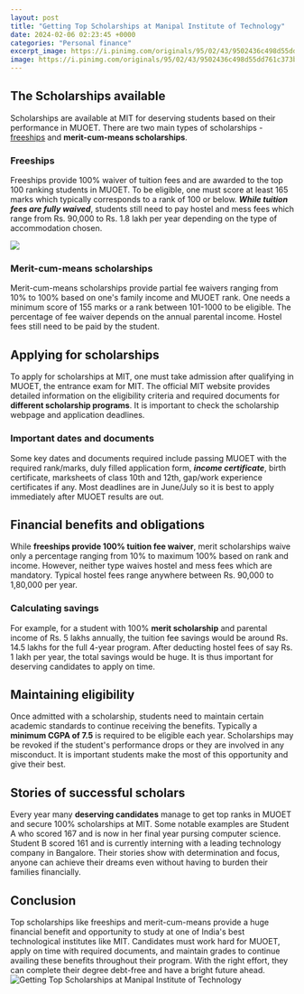 ```yaml
---
layout: post
title: "Getting Top Scholarships at Manipal Institute of Technology"
date: 2024-02-06 02:23:45 +0000
categories: "Personal finance"
excerpt_image: https://i.pinimg.com/originals/95/02/43/9502436c498d55dd761c373b39f15de2.jpg
image: https://i.pinimg.com/originals/95/02/43/9502436c498d55dd761c373b39f15de2.jpg
---
```


## The Scholarships available
Scholarships are available at MIT for deserving students based on their performance in MUOET. There are two main types of scholarships - [freeships](https://store.fi.io.vn/collection/alkire) and **merit-cum-means scholarships**. 
### Freeships
Freeships provide 100% waiver of tuition fees and are awarded to the top 100 ranking students in MUOET. To be eligible, one must score at least 165 marks which typically corresponds to a rank of 100 or below. ***While tuition fees are fully waived***, students still need to pay hostel and mess fees which range from Rs. 90,000 to Rs. 1.8 lakh per year depending on the type of accommodation chosen.

![](https://infolearners.com/wp-content/uploads/2021/09/manipal-institute-of-technology-scholarship.jpg)
### Merit-cum-means scholarships   
Merit-cum-means scholarships provide partial fee waivers ranging from 10% to 100% based on one's family income and MUOET rank. One needs a minimum score of 155 marks or a rank between 101-1000 to be eligible. The percentage of fee waiver depends on the annual parental income. Hostel fees still need to be paid by the student.
## Applying for scholarships
To apply for scholarships at MIT, one must take admission after qualifying in MUOET, the entrance exam for MIT. The official MIT website provides detailed information on the eligibility criteria and required documents for **different scholarship programs**. It is important to check the scholarship webpage and application deadlines.
### Important dates and documents
Some key dates and documents required include passing MUOET with the required rank/marks, duly filled application form, ***income certificate***, birth certificate, marksheets of class 10th and 12th, gap/work experience certificates if any. Most deadlines are in June/July so it is best to apply immediately after MUOET results are out.
## Financial benefits and obligations
While **freeships provide 100% tuition fee waiver**, merit scholarships waive only a percentage ranging from 10% to maximum 100% based on rank and income. However, neither type waives hostel and mess fees which are mandatory. Typical hostel fees range anywhere between Rs. 90,000 to 1,80,000 per year. 
### Calculating savings
For example, for a student with 100% **merit scholarship** and parental income of Rs. 5 lakhs annually, the tuition fee savings would be around Rs. 14.5 lakhs for the full 4-year program. After deducting hostel fees of say Rs. 1 lakh per year, the total savings would be huge. It is thus important for deserving candidates to apply on time.
## Maintaining eligibility
Once admitted with a scholarship, students need to maintain certain academic standards to continue receiving the benefits. Typically a **minimum CGPA of 7.5** is required to be eligible each year. Scholarships may be revoked if the student's performance drops or they are involved in any misconduct. It is important students make the most of this opportunity and give their best.
## Stories of successful scholars
Every year many **deserving candidates** manage to get top ranks in MUOET and secure 100% scholarships at MIT. Some notable examples are Student A who scored 167 and is now in her final year pursing computer science. Student B scored 161 and is currently interning with a leading technology company in Bangalore. Their stories show with determination and focus, anyone can achieve their dreams even without having to burden their families financially.
## Conclusion
Top scholarships like freeships and merit-cum-means provide a huge financial benefit and opportunity to study at one of India's best technological institutes like MIT. Candidates must work hard for MUOET, apply on time with required documents, and maintain grades to continue availing these benefits throughout their program. With the right effort, they can complete their degree debt-free and have a bright future ahead.
![Getting Top Scholarships at Manipal Institute of Technology](https://i.pinimg.com/originals/95/02/43/9502436c498d55dd761c373b39f15de2.jpg)